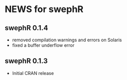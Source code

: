 # NEWS for swephR

## swephR 0.1.4

* removed compilation warnings and errors on Solaris
* fixed a buffer underflow error

## swephR 0.1.3

* Initial CRAN release
